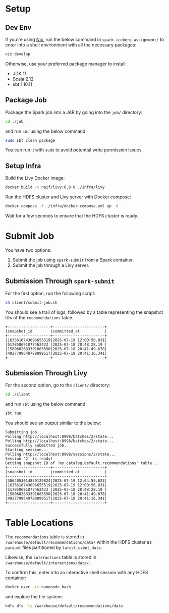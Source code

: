 # Setup

## Dev Env

If you're using [Nix](https://nixos.org/), run the below command in `spark-iceberg-assignment/` to enter into a shell environment with all the necessary packages:

```bash
nix develop
```

Otherwise, use your preferred package manager to install:
- JDK 11
- Scala 2.12
- sbt 1.10.11

## Package Job

Package the Spark job into a JAR by going into the `job/` directory:

```bash
cd ./job
```

and run `sbt` using the below command:

```bash
sudo sbt clean package
```

You can run it with `sudo` to avoid potential write permission issues.

## Setup Infra

Build the Livy Docker image:

```bash
docker build -t naif/livy:0.8.0 ./infra/livy
```

Run the HDFS cluster and Livy server with Docker compose:

```bash
docker compose -f ./infra/docker-compose.yml up -d
```

Wait for a few seconds to ensure that the HDFS cluster is ready.

# Submit Job

You have two options:
1. Submit the job using `spark-submit` from a Spark container.
2. Submit the job through a Livy server.

## Submission Through `spark-submit`

For the first option, run the following script:

```bash
sh client/submit-job.sh
```

You should see a trail of logs, followed by a table representing the snapshot IDs of the `recommendations` table.

```
+-------------------+-----------------------+
|snapshot_id        |committed_at           |
+-------------------+-----------------------+
|1635610743096655519|2025-07-19 12:00:56.831|
|517850691077462423 |2025-07-18 20:48:28.19 |
|1580682633391083550|2025-07-18 20:41:49.678|
|4927790649788899517|2025-07-18 20:41:16.341|
+-------------------+-----------------------+
```

## Submission Through Livy

For the second option, go to the `client/` directory:

```bash
cd ./client
```

and run `sbt` using the below command:

```bash
sbt run
```

You should see an output similar to the below:

```
Submitting job...
Polling http://localhost:8998/batches/2/state...
Polling http://localhost:8998/batches/2/state...
Successfully submitted job.
Starting session...
Polling http://localhost:8998/sessions/2/state...
Session '2' is ready!
Getting snapshot ID of 'my_catalog.default.recommendations' table...
+-------------------+-----------------------+
|snapshot_id        |committed_at           |
+-------------------+-----------------------+
|3064053014839129824|2025-07-19 12:04:55.623|
|1635610743096655519|2025-07-19 12:00:56.831|
|517850691077462423 |2025-07-18 20:48:28.19 |
|1580682633391083550|2025-07-18 20:41:49.678|
|4927790649788899517|2025-07-18 20:41:16.341|
+-------------------+-----------------------+
```

# Table Locations

The `recommendations` table is stored in `/warehouse/default/recommendations/data/` within the HDFS cluster as `parquet` files partitioned by `latest_event_date`.

Likewise, the `interactions` table is stored in `/warehouse/default/interactions/data/`.

To confirm this, enter into an interactive shell session with any HDFS container:

```bash
docker exec -it namenode bash
```

and explore the file system:

```bash
hdfs dfs -ls /warehouse/default/recommendations/data
```

